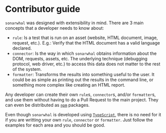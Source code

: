 # Contributor guide

`sonarwhal` was designed with extensibility in mind. There are 3 main
concepts that a developer needs to know about:

* `rule`: Is a test that is run on an asset (website, HTML document,
  image, request, etc.). E.g.: Verify that the HTML document has
  a valid language declared.
* `connector`: Is the way in which `sonarwhal` obtains information about
  the DOM, requests, assets, etc. The underlying technique (debugging
  protocol, web driver, etc.) to access this data does not matter to
  the rest of the system.
* `formatter`: Transforms the results into something useful to the
  user. It could be as simple as printing out the results in the
  command line, or something more complex like creating an HTML report.

Any developer can create their own `rule`s, `connector`s, and/or
`formatter`s, and use them without having to do a Pull Request to the
main project. They can even be distributed as [`npm`][npm] packages.

Even though `sonarwhal` is developed using [`TypeScript`][typescript],
there is no need for it if you are writting your own `rule`, `connector`
or `formatter`. Just follow the examples for each area and you should
be good.

<!-- Link labels: -->

[npm]: https://www.npmjs.com/
[typescript]: https://www.typescriptlang.org/
